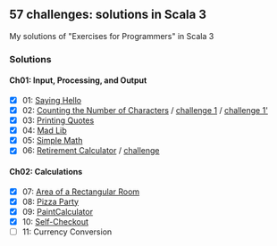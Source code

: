 ## 57 challenges: solutions in Scala 3
My solutions of "Exercises for Programmers" in Scala 3

### Solutions

#### Ch01: Input, Processing, and Output
- [x] 01: [Saying Hello](src/main/scala/exercises/ex01/Solution01.scala)
- [x] 02: [Counting the Number of Characters](src/main/scala/exercises/ex02/Solution01.scala) / [challenge 1](src/main/scala/exercises/ex02/Solution02.scala) / [challenge 1'](src/main/scala/exercises/ex02/Solution03.scala)
- [x] 03: [Printing Quotes](src/main/scala/exercises/ex03/Solution01.scala)
- [x] 04: [Mad Lib](src/main/scala/exercises/ex04/Solution01.scala)
- [x] 05: [Simple Math](src/main/scala/exercises/ex05/Solution01.scala)
- [x] 06: [Retirement Calculator](src/main/scala/exercises/ex06/Solution01.scala) / [challenge](src/main/scala/exercises/ex06/Solution02.scala)
#### Ch02: Calculations
- [x] 07: [Area of a Rectangular Room](src/main/scala/exercises/ex07/Solution01.scala)
- [x] 08: [Pizza Party](src/main/scala/exercises/ex08/Solution01.scala)
- [x] 09: [PaintCalculator](src/main/scala/exercises/ex09/Solution01.scala)
- [x] 10: [Self-Checkout](src/main/scala/exercises/ex11/Solution01.scala)
- [ ] 11: Currency Conversion
